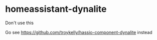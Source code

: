 # homeassistant-dynalite
Don't use this

Go see https://github.com/troykelly/hassio-component-dynalite instead
